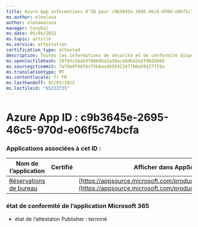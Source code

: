 ```yaml
---
title: Azure App informations d’ID pour c9b3645e-2695-46c5-970d-e06f5c74bcfa
ms.author: elmalova
author: elenamalova
manager: tonybal
ms.date: 05/04/2022
ms.topic: article
ms.service: attestation
certification_type: attested
description: Toutes les informations de sécurité et de conformité disponibles pour c9b3645e-2695-46c5-970d-e06f5c74bcfa.
ms.openlocfilehash: 19f03c2aa54708b9ba3a30aca8dbd2e2f06d2660
ms.sourcegitcommit: 7a7de9f48f6cf5b6acd435412477b6a59127f19a
ms.translationtype: MT
ms.contentlocale: fr-FR
ms.lasthandoff: 05/05/2022
ms.locfileid: "65222735"
---
```

# <a name="azure-app-id-c9b3645e-2695-46c5-970d-e06f5c74bcfa"></a>Azure App ID : c9b3645e-2695-46c5-970d-e06f5c74bcfa


### <a name="apps-associated-with-this-id"></a>Applications associées à cet ID :
| **Nom de l’application** | **Certifié** | **Afficher dans AppSource** |
|--------------|---------------|-----------------------|
| [Réservations de bureau](../forward/WA200003532.md) |  | [https://appsource.microsoft.com/product/office/WA200003532](https://appsource.microsoft.com/product/office/WA200003532) |

### <a name="microsoft-365-app-compliance-status"></a>état de conformité de l’application Microsoft 365
- état de l’attestaton Publisher : terminé
